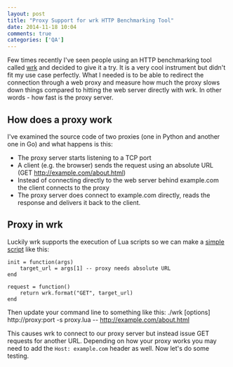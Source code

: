 ```yaml
---
layout: post
title: "Proxy Support for wrk HTTP Benchmarking Tool"
date: 2014-11-18 10:04
comments: true
categories: ['QA']
---
```


Few times recently I've seen people using an HTTP benchmarking tool called
[wrk](https://github.com/wg/wrk) and decided to give it a try. It is a very cool
instrument but didn't fit my use case perfectly. What I needed is to be able to
redirect the connection through a web proxy and measure how much the proxy
slows down things compared to hitting the web server directly with wrk.
In other words - how fast is the proxy server.

How does a proxy work
---------------------

I've examined the source code of two proxies (one in Python and another one in Go)
and what happens is this:

* The proxy server starts listening to a TCP port
* A client (e.g. the browser) sends the request using an absolute URL (GET http://example.com/about.html)
* Instead of connecting directly to the web server behind example.com the client connects to the proxy
* The proxy server does connect to example.com directly, reads the response and delivers it back to 
the client.

Proxy in wrk
-------------

Luckily wrk supports the execution of Lua scripts so we can make a 
[simple script](https://github.com/wg/wrk/pull/107) like this:


    init = function(args)
        target_url = args[1] -- proxy needs absolute URL
    end

    request = function()
        return wrk.format("GET", target_url)
    end

Then update your command line to something like this:
    ./wrk [options] http://proxy:port -s proxy.lua -- http://example.com/about.html


This causes wrk to connect to our proxy server but instead issue GET requests for another URL.
Depending on how your proxy works you may need to add the `Host: example.com` header as well.
Now let's do some testing.

